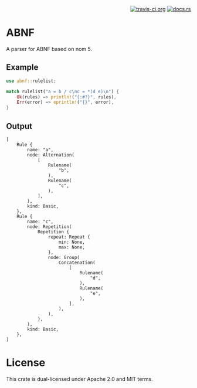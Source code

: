 <p align="right">
  <a href="https://travis-ci.org/duesee/abnf"><img src="https://travis-ci.org/duesee/abnf.svg?branch=master" title="travis-ci.org"/></a>
  <a href="https://docs.rs/abnf"><img src="https://img.shields.io/badge/documentation-docs.rs-informational" title="docs.rs"/></a>
</p>

# ABNF

A parser for ABNF based on nom 5.

## Example

```rust
use abnf::rulelist;

match rulelist("a = b / c\nc = *(d e)\n") {
    Ok(rules) => println!("{:#?}", rules),
    Err(error) => eprintln!("{}", error),
}
```

## Output

```
[
    Rule {
        name: "a",
        node: Alternation(
            [
                Rulename(
                    "b",
                ),
                Rulename(
                    "c",
                ),
            ],
        ),
        kind: Basic,
    },
    Rule {
        name: "c",
        node: Repetition(
            Repetition {
                repeat: Repeat {
                    min: None,
                    max: None,
                },
                node: Group(
                    Concatenation(
                        [
                            Rulename(
                                "d",
                            ),
                            Rulename(
                                "e",
                            ),
                        ],
                    ),
                ),
            },
        ),
        kind: Basic,
    },
]
```

# License

This crate is dual-licensed under Apache 2.0 and MIT terms.
